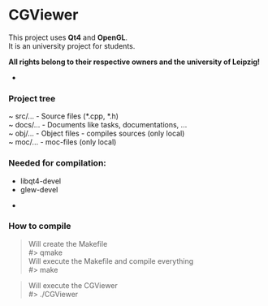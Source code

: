 CGViewer
========

This project uses **Qt4** and **OpenGL**.  
It is an university project for students.  

**All rights belong to their respective owners and the university of Leipzig!**

-

### Project tree
~ src/...   - Source files (*.cpp, *.h)  
~ docs/...  - Documents like tasks, documentations, ...  
~ obj/...   - Object files - compiles sources (only local)  
~ moc/...   - moc-files (only local)  

### Needed for compilation:

* libqt4-devel
* glew-devel

-

### How to compile

> Will create the Makefile  
 #> qmake  
> Will execute the Makefile and compile everything  
 #> make  

> Will execute the CGViewer  
 #> ./CGViewer  
